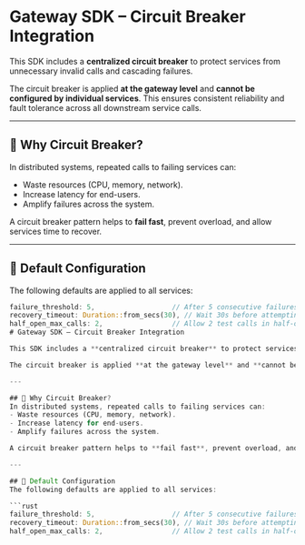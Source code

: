 
# Gateway SDK – Circuit Breaker Integration

This SDK includes a **centralized circuit breaker** to protect services from unnecessary invalid calls and cascading failures.  

The circuit breaker is applied **at the gateway level** and **cannot be configured by individual services**. This ensures consistent reliability and fault tolerance across all downstream service calls.

---

## 🔹 Why Circuit Breaker?

In distributed systems, repeated calls to failing services can:

- Waste resources (CPU, memory, network).
- Increase latency for end-users.
- Amplify failures across the system.

A circuit breaker pattern helps to **fail fast**, prevent overload, and allow services time to recover.

---

## 🔹 Default Configuration

The following defaults are applied to all services:

```rust
failure_threshold: 5,                   // After 5 consecutive failures, the circuit opens
recovery_timeout: Duration::from_secs(30), // Wait 30s before attempting recovery
half_open_max_calls: 2,                 // Allow 2 test calls in half-open state
# Gateway SDK – Circuit Breaker Integration

This SDK includes a **centralized circuit breaker** to protect services from unnecessary invalid calls and cascading failures.  

The circuit breaker is applied **at the gateway level** and **cannot be configured by individual services**. This ensures consistent reliability and fault tolerance across all downstream service calls.

---

## 🔹 Why Circuit Breaker?
In distributed systems, repeated calls to failing services can:
- Waste resources (CPU, memory, network).
- Increase latency for end-users.
- Amplify failures across the system.

A circuit breaker pattern helps to **fail fast**, prevent overload, and allow services time to recover.

---

## 🔹 Default Configuration
The following defaults are applied to all services:

```rust
failure_threshold: 5,                   // After 5 consecutive failures, the circuit opens
recovery_timeout: Duration::from_secs(30), // Wait 30s before attempting recovery
half_open_max_calls: 2,                 // Allow 2 test calls in half-open state
